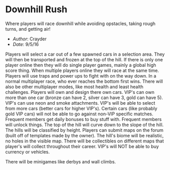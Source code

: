 # Downhill Rush
Where players will race downhill while avoiding opstacles, taking rough turns, and getting air!

- *Author*: Crayder
- *Date*: 9/5/16

Players will select a car out of a few spawned cars in a selection area. They will then be transported and frozen at the top of the hill. If there is only one player online then they will do single player games, mainly a global high score thing. When multiple players online they will race at the same time. Players will use traps and power ups to fight with on the way down. In a normal multiplayer race, who ever reaches the bottom first wins. There will also be other multiplayer modes, like most health and least health challenges. Players will own and design there own cars. VIP's can own more than one car (bronze can have 2, silver can have 3, gold can have 5). VIP's can use neon and smoke attachments. VIP's will be able to select from more cars (better cars for higher VIP's). Certain cars (like probably gold VIP cars) will not be able to go against non-VIP specific matches. Frequent members get daily bonuses to buy stuff with. Frequent members will unlock things. The top of the hill will curve down to the slope of the hill. The hills will be classified by height. Players can submit maps on the forum (built off of templates made by the owner). The hill's biome will be realistic, no holes in the visible map. There will be collectibles on different maps that  player's will collect throughout their career. VIP's will NOT be able to buy currency or vehicles.

There will be minigames like derbys and wall climbs.
